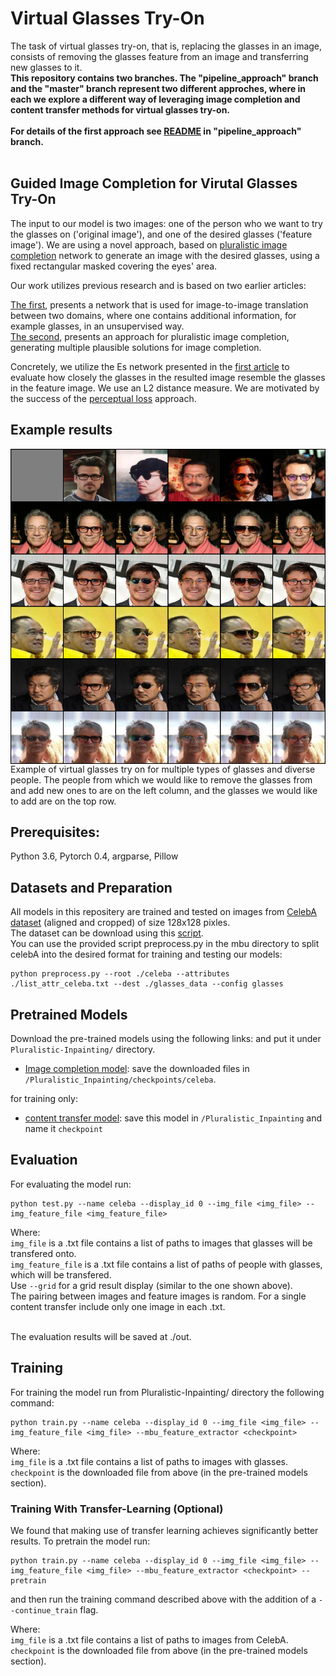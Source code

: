
# Virtual Glasses Try-On

The task of virtual glasses try-on, that is, replacing the glasses in an image, consists of removing the glasses feature from an image and transferring new glasses to it. 
<br> <b> This repository contains two branches. The "pipeline_approach" branch and the "master" branch represent two different approches, where in each we explore a different way of leveraging image completion and content transfer methods for virtual glasses try-on.</b>
<br>
<br>
<b>For details of the first approach see [README](https://github.com/ShlomoLibo/Pluralistic-Inpainting/blob/pipeline_approach/README.md) in "pipeline_approach" branch.</b>
<br>
<br>
## Guided Image Completion for Virutal Glasses Try-On
The input to our model is two images: one of the person who we want to try the glasses on ('original image'), and one of the desired glasses ('feature image'). 
We are using a novel approach, based on [pluralistic image completion](https://github.com/lyndonzheng/Pluralistic-Inpainting) network  to generate an image with the desired glasses, using a fixed rectangular masked covering the eyes' area. 

Our work utilizes previous research and is based on two earlier articles:

[The first](https://github.com/rmokady/mbu-content-tansfer), presents a network that is used for image-to-image translation between two domains, where one contains additional information, for example glasses, in an unsupervised way.
<br>
[The second](https://github.com/lyndonzheng/Pluralistic-Inpainting), presents an approach for pluralistic image completion, generating multiple plausible solutions for image completion. 

Concretely, we utilize the Es network presented in the [first article](https://github.com/rmokady/mbu-content-tansfer) to evaluate how closely the glasses in the resulted image resemble the glasses in the feature image. We use an L2 distance measure.
We are motivated by the success of the [perceptual loss](http://svl.stanford.edu/assets/papers/JohnsonECCV16.pdf) approach.



## Example results

<img src='final_results.png' align="center">
Example of virtual glasses try on for multiple types of glasses and diverse people. The people from which we would like to remove the glasses from and add new ones to are on the left column, and the glasses we would like to add are on the top row.

## Prerequisites:
Python 3.6, Pytorch 0.4, argparse, Pillow

## Datasets and Preparation
All models in this repositery are trained and tested on images from [CelebA dataset](http://mmlab.ie.cuhk.edu.hk/projects/CelebA.html) (aligned and cropped) of size 128x128 pixles.
<br>
The dataset can be download using this [script](https://gist.github.com/charlesreid1/4f3d676b33b95fce83af08e4ec261822).
<br>
You can use the provided script preprocess.py in the mbu directory to split celebA into the desired format for training and testing our models:
<br>
```
python preprocess.py --root ./celeba --attributes ./list_attr_celeba.txt --dest ./glasses_data --config glasses 
```

## Pretrained Models
Download the pre-trained models using the following links: and put it under ```Pluralistic-Inpainting/``` directory.
<br>
- [Image completion model](https://drive.google.com/file/d/14Xnbw-AXz0KqGWWGE-_r-tDBFi7dUQHO/view?usp=sharing): save the downloaded files in ```/Pluralistic_Inpainting/checkpoints/celeba```.

for training only:
- [content transfer model](https://drive.google.com/file/d/1oz32kB_91te4kEj8uuva9CwJPULtorep/view?usp=sharing): save this model in ```/Pluralistic_Inpainting``` and name it ```checkpoint```

## Evaluation
For evaluating the model run:
```
python test.py --name celeba --display_id 0 --img_file <img_file> --img_feature_file <img_feature_file>
```
Where: <br>
```img_file``` is a .txt file contains a list of paths to images that glasses will be transfered onto. <br>
```img_feature_file``` is a .txt file contains a list of paths of people with glasses, which will be transfered. <br>
Use ```--grid``` for a grid result display (similar to the one shown above). <br>
The pairing between images and feature images is random. For a single content transfer include only one image in each .txt. <br> <br>

The evaluation results will be saved at ./out.

## Training
For training the model run from Pluralistic-Inpainting/ directory the following command:
```
python train.py --name celeba --display_id 0 --img_file <img_file> --img_feature_file <img_file> --mbu_feature_extractor <checkpoint> 
```
Where: <br>
```img_file``` is a .txt file contains a list of paths to images with glasses. <br>
```checkpoint``` is the downloaded file from above (in the pre-trained models section).
  
### Training With Transfer-Learning (Optional)
We found that making use of transfer learning achieves significantly better results. To pretrain the model run:
```
python train.py --name celeba --display_id 0 --img_file <img_file> --img_feature_file <img_file> --mbu_feature_extractor <checkpoint> --pretrain
```
and then run the training command described above with the addition of a ```--continue_train``` flag.

Where: <br>
```img_file``` is a .txt file contains a list of paths to images from CelebA. <br>
```checkpoint``` is the downloaded file from above (in the pre-trained models section). <br><br>

